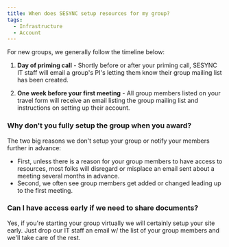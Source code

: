 ```yaml
---
title: When does SESYNC setup resources for my group? 
tags:
  - Infrastructure
  - Account
---
```



For new groups, we generally follow the timeline below:

1. **Day of priming call** - Shortly before or after your priming call, SESYNC IT staff will email a group's PI's letting them know their group mailing list has been created.

2. **One week before your first meeting** - All group members listed on your travel form will receive an email listing the group mailing list and instructions on setting up their account.

### Why don't you fully setup the group when you award?

The two big reasons we don't setup your group or notify your members further in advance: 
* First, unless there is a reason for your group members to have access to resources, most folks will disregard or misplace an email sent about a meeting several months in advance. 
* Second, we often see group members get added or changed leading up to the first meeting.

### Can I have access early if we need to share documents?

Yes, if you're starting your group virtually we will certainly setup your site early. Just drop our IT staff an email w/ the list of your group members and we'll take care of the rest.

